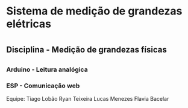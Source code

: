 <h1>Sistema de medição de grandezas elétricas<h1>
<h2> Disciplina - Medição de grandezas físicas <h2>

<h3>Arduino - Leitura analógica </h3>
<h3> ESP - Comunicação web </h3>


Equipe:
Tiago Lobão
Ryan Teixeira
Lucas Menezes
Flavia Bacelar
